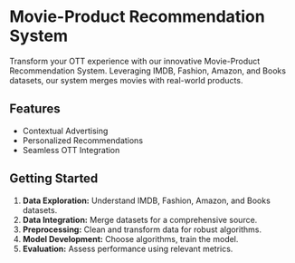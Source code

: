 # Movie-Product Recommendation System

Transform your OTT experience with our innovative Movie-Product Recommendation System. Leveraging IMDB, Fashion, Amazon, and Books datasets, our system merges movies with real-world products.

## Features

- Contextual Advertising
- Personalized Recommendations
- Seamless OTT Integration

## Getting Started

1. **Data Exploration:** Understand IMDB, Fashion, Amazon, and Books datasets.
2. **Data Integration:** Merge datasets for a comprehensive source.
3. **Preprocessing:** Clean and transform data for robust algorithms.
4. **Model Development:** Choose algorithms, train the model.
5. **Evaluation:** Assess performance using relevant metrics.

